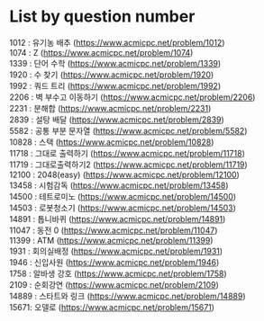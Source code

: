 # List by question number

1012 : 유기농 배추 (https://www.acmicpc.net/problem/1012)  
1074 : Z (https://www.acmicpc.net/problem/1074)  
1339 : 단어 수학 (https://www.acmicpc.net/problem/1339)  
1920 : 수 찾기 (https://www.acmicpc.net/problem/1920)  
1992 : 쿼드 트리 (https://www.acmicpc.net/problem/1992)  
2206 : 벽 부수고 이동하기 (https://www.acmicpc.net/problem/2206)  
2231 : 분해합 (https://www.acmicpc.net/problem/2231)  
2839 : 설탕 배달 (https://www.acmicpc.net/problem/2839)  
5582 : 공통 부분 문자열 (https://www.acmicpc.net/problem/5582)  
10828 : 스택 (https://www.acmicpc.net/problem/10828)  
11718 : 그대로 출력하기 (https://www.acmicpc.net/problem/11718)  
11719 : 그대로출력하기2 (https://www.acmicpc.net/problem/11719)  
12100 : 2048(easy) (https://www.acmicpc.net/problem/12100)  
13458 : 시험감독 (https://www.acmicpc.net/problem/13458)  
14500 : 테트로미노 (https://www.acmicpc.net/problem/14500)  
14503 : 로봇청소기 (https://www.acmicpc.net/problem/14503)     
14891 : 톱니바퀴 (https://www.acmicpc.net/problem/14891)   
11047 : 동전 0 (https://www.acmicpc.net/problem/11047)  
11399 : ATM (https://www.acmicpc.net/problem/11399)  
1931  : 회의실배정 (https://www.acmicpc.net/problem/1931)  
1946  : 신입사원 (https://www.acmicpc.net/problem/1946)  
1758  : 알바생 강호 (https://www.acmicpc.net/problem/1758)  
2109  : 순회강연 (https://www.acmicpc.net/problem/2109)   
14889 : 스타트와 링크 (https://www.acmicpc.net/problem/14889)  
15671: 오델로 (https://www.acmicpc.net/problem/15671)  